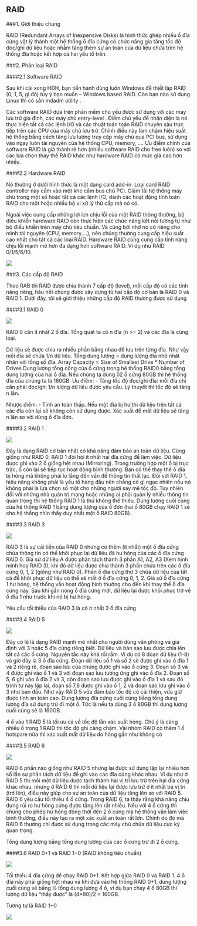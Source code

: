 ## RAID

###1. Giới thiệu chung

RAID (Redundant Arrays of Inexpensive Disks) là hình thức ghép nhiều ổ đĩa cứng vật lý thành một hệ thống ổ đĩa cứng có chức năng gia tăng tốc độ đọc/ghi dữ liệu hoặc nhằm tăng thêm sự an toàn của dữ liệu chứa trên hệ thống đĩa hoặc kết hợp cả hai yếu tố trên.

###2. Phân loại RAID

####2.1 Software RAID

Sau khi cài xong HĐH, bạn tiến hành dùng luôn Windows để thiết lập RAID (0, 1, 5, gì đó) tùy ý bạn muốn – Windows based RAID. Còn bạn nào sử dụng Linux thì có sẵn mdadm utility .

Các software RAID dựa trên phần mềm chủ yếu được sử dụng với các máy lưu trữ gia đình, các máy chủ entry-level . Điểm chủ yếu để nhận diện là nó thực hiện tất cả các lệnh I/O và các thuật toán toán RAID chuyên sâu trực tiếp trên các CPU của máy chủ lưu trữ. Chính điều này làm chậm hiệu suất hệ thống bằng cách tăng lưu lượng truy cập máy chủ qua PCI bus, sử dụng vào ngay luôn tài nguyên của hệ thống CPU, memory, .... Ưu điểm chính của software RAID là giá thành rẻ hơn (nhiều software RAID cho free luôn) so với các lựa chọn thay thế RAID khác như hardware RAID có mức giá cao hơn nhiều.

####2.2 Hardware RAID

Nó thường ở dưới hình thức là một dạng card add-in. Loại card RAID controller này cắm vào một khe cắm bus chủ PCI. Giảm tải hệ thống máy chủ trong một số hoặc tất cả các lệnh I/O, dành các hoạt động tính toán RAID cho một hoặc nhiều bộ vi xử lý thứ cấp mà nó có.

Ngoài việc cung cấp những lợi ích chịu lỗi của một RAID thông thường, bộ điều khiển hardware RAID còn thực hiện các chức năng kết nối tương tự như bộ điều khiển trên máy chủ tiêu chuẩn. Và cũng bởi nhờ nó có riêng cho mình tài nguyên (CPU, memory,...), nên chúng thường cung cấp hiệu suất cao nhất cho tất cả các loại RAID. Hardware RAID cũng cung cấp tính năng chịu lỗi mạnh mẽ hơn đa dạng hơn software RAID. Ví dụ như RAID 0/1/5/6/10. 

<img src="http://i.imgur.com/cu2YLnm.png">

###3. Các cấp độ RAID

Theo RAB thì RAID được chia thành 7 cấp độ (level), mỗi cấp độ có các tính năng riêng, hầu hết chúng được xây dựng từ hai cấp độ cơ bản là RAID 0 và RAID 1. Dưới đây, tôi sẽ giới thiệu những cấp độ RAID thường được sử dụng

####3.1 RAID 0

<img src="http://i.imgur.com/5BvD8Qs.png">

RAID 0 cần ít nhất 2 ổ đĩa. Tổng quát ta có n đĩa (n >= 2) và các đĩa là cùng loại.

Dữ liệu sẽ được chia ra nhiều phần bằng nhau để lưu trên từng đĩa. Như vậy mỗi đĩa sẽ chứa 1/n dữ liệu. Tổng dung lượng = dung lượng đĩa nhỏ nhất nhân với tổng số đĩa. Array Capacity = Size of Smallest Drive * Number of Drives Dung lượng tổng cộng của ổ cứng trong hệ thống RAID0 bằng tổng dung lượng của hai ổ đĩa. Nếu chúng ta dùng 02 ổ cứng 80GB thì hệ thống đĩa của chúng ta là 160GB. Ưu điểm: - Tăng tốc độ đọc/ghi đĩa: mỗi đĩa chỉ cần phải đọc/ghi 1/n lượng dữ liệu được yêu cầu. Lý thuyết thì tốc độ sẽ tăng n lần.

Nhược điểm: - Tính an toàn thấp. Nếu một đĩa bị hư thì dữ liệu trên tất cả các đĩa còn lại sẽ không còn sử dụng được. Xác suất để mất dữ liệu sẽ tăng n lần so với dùng ổ đĩa đơn.

####3.2 RAID 1

<img src="http://i.imgur.com/ZE42imP.png">

Đây là dạng RAID cơ bản nhất có khả năng đảm bảo an toàn dữ liệu. Cũng giống như RAID 0, RAID 1 đòi hỏi ít nhất hai đĩa cứng để làm việc. Dữ liệu được ghi vào 2 ổ giống hệt nhau (Mirroring). Trong trường hợp một ổ bị trục trặc, ổ còn lại sẽ tiếp tục hoạt động bình thường. Bạn có thể thay thế ổ đĩa bị hỏng mà không phải lo lắng đến vấn đề thông tin thất lạc. Đối với RAID 1, hiệu năng không phải là yếu tố hàng đầu nên chẳng có gì ngạc nhiên nếu nó không phải là lựa chọn số một cho những người say mê tốc độ. Tuy nhiên đối với những nhà quản trị mạng hoặc những ai phải quản lý nhiều thông tin quan trọng thì hệ thống RAID 1 là thứ không thể thiếu. Dung lượng cuối cùng của hệ thống RAID 1 bằng dung lượng của ổ đơn (hai ổ 80GB chạy RAID 1 sẽ cho hệ thống nhìn thấy duy nhất một ổ RAID 80GB).

####3.3 RAID 3

<img src="http://i.imgur.com/D44MeGZ.png">

RAID 3 là sự cải tiến của RAID 0 nhưng có thêm (ít nhất) một ổ đĩa cứng chứa thông tin có thể khôi phục lại dữ liệu đã hư hỏng của các ổ đĩa cứng RAID 0. Giả sử dữ liệu A được phân tách thành 3 phần A1, A2, A3 (Xem hình minh hoạ RAID 3), khi đó dữ liệu được chia thành 3 phần chứa trên các ổ đĩa cứng 0, 1, 2 (giống như RAID 0). Phần ổ đĩa cứng thứ 3 chứa dữ liệu của tất cả để khôi phục dữ liệu có thể sẽ mất ở ổ đĩa cứng 0, 1, 2. Giả sử ổ đĩa cứng 1 hư hỏng, hệ thống vẫn hoạt động bình thường cho đến khi thay thế ổ đĩa cứng này. Sau khi gắn nóng ổ đĩa cứng mới, dữ liệu lại được khôi phục trở về ổ đĩa 1 như trước khi nó bị hư hỏng.

Yêu cầu tối thiểu của RAID 3 là có ít nhất 3 ổ đĩa cứng

####3.4 RAID 5

<img src="http://i.imgur.com/p3qEKgM.png">

Đây có lẽ là dạng RAID mạnh mẽ nhất cho người dùng văn phòng và gia đình với 3 hoặc 5 đĩa cứng riêng biệt. Dữ liệu và bản sao lưu được chia lên tất cả các ổ cứng. Nguyên tắc này khá rối rắm. Ví dụ có 8 đoạn dữ liệu (1-8) và giờ đây là 3 ổ đĩa cứng. Đoạn dữ liệu số 1 và số 2 sẽ được ghi vào ổ đĩa 1 và 2 riêng rẽ, đoạn sao lưu của chúng được ghi vào ổ cứng 3. Đoạn số 3 và 4 được ghi vào ổ 1 và 3 với đoạn sao lưu tương ứng ghi vào ổ đĩa 2. Đoạn số 5, 6 ghi vào ổ đĩa 2 và 3, còn đoạn sao lưu được ghi vào ổ đĩa 1 và sau đó trình tự này lặp lại, đoạn số 7,8 được ghi vào ổ 1, 2 và đoạn sao lưu ghi vào ổ 3 như ban đầu. Như vậy RAID 5 vừa đảm bảo tốc độ có cải thiện, vừa giữ được tính an toàn cao. Dung lượng đĩa cứng cuối cùng bằng tổng dung lượng đĩa sử dụng trừ đi một ổ. Tức là nếu ta dùng 3 ổ 80GB thì dung lượng cuối cùng sẽ là 160GB.

4 ổ vào 1 RAID 5 là tối ưu cả về tốc độ lẫn xác suất hỏng. Chú ý là càng nhiều ổ trong 1 RAID thì tốc độ ghi càng chậm. Vài nhóm RAID có thêm 1 ổ hotspare nữa thì xác xuất mất dữ liệu do hỏng gần như không có
 
####3.5 RAID 6
 
<img src="http://i.imgur.com/8XuBOMh.png">
 
RAID 6 phần nào giống như RAID 5 nhưng lại được sử dụng lặp lại nhiều hơn số lần sự phân tách dữ liệu để ghi vào các đĩa cứng khác nhau. Ví dụ như ở RAID 5 thì mỗi một dữ liệu được tách thành hai vị trí lưu trữ trên hai đĩa cứng khác nhau, nhưng ở RAID 6 thì mỗi dữ liệu lại được lưu trữ ở ít nhất ba vị trí (trở lên), điều này giúp cho sự an toàn của dữ liệu tăng lên so với RAID 5.
RAID 6 yêu cầu tối thiểu 4 ổ cứng. Trong RAID 6, ta thấy rằng khả năng chịu đựng rủi ro hư hỏng cứng được tăng lên rất nhiều. Nếu với 4 ổ cứng thì chúng cho phép hư hỏng đồng thời đến 2 ổ cứng mà hệ thống vẫn làm việc bình thường, điều này tạo ra một xác xuất an toàn rất lớn. Chính do đó mà RAID 6 thường chỉ được sử dụng trong các máy chủ chứa dữ liệu cực kỳ quan trọng.

Tổng dung lượng bằng tổng dung lượng của các ổ cứng trừ đi 2 ổ cứng.

####3.6 RAID 0+1 và RAID 1+0 (RAID không tiêu chuẩn)

<img src="http://i.imgur.com/rUATgZq.png">

Tối thiểu 4 đĩa cứng để chạy RAID 0+1. Kết hợp giữa RAID 0 và RAID 1. 4 ổ đĩa này phải giống hệt nhau và khi đưa vào hệ thống RAID 0+1, dung lượng cuối cùng sẽ bằng ½ tổng dung lượng 4 ổ, ví dụ bạn chạy 4 ổ 80GB thì lượng dữ liệu “thấy được” là (4*80)/2 = 160GB.

Tương tự là RAID 1+0

<img src="http://i.imgur.com/n6BDcHk.png">
